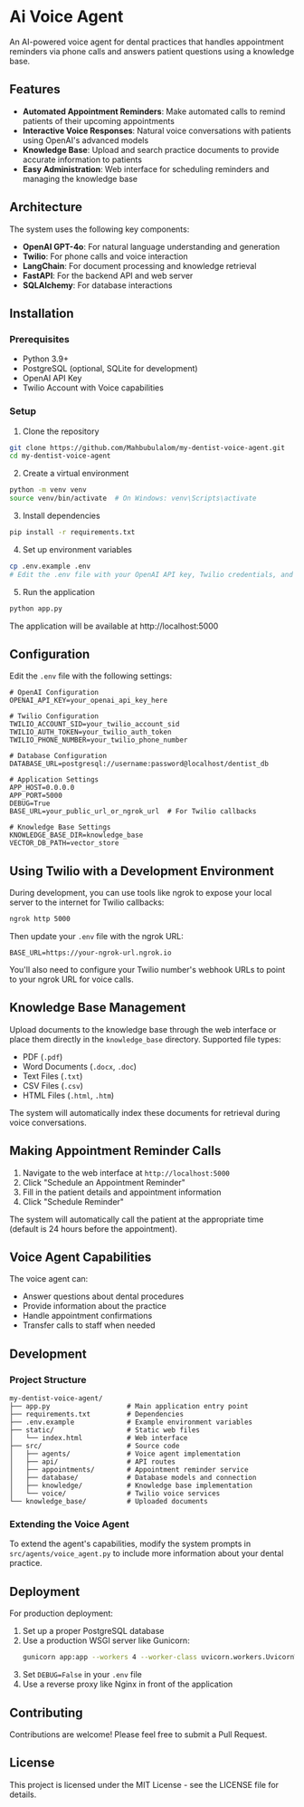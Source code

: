# Ai Voice Agent

An AI-powered voice agent for dental practices that handles appointment reminders via phone calls and answers patient questions using a knowledge base.

## Features

- **Automated Appointment Reminders**: Make automated calls to remind patients of their upcoming appointments
- **Interactive Voice Responses**: Natural voice conversations with patients using OpenAI's advanced models
- **Knowledge Base**: Upload and search practice documents to provide accurate information to patients
- **Easy Administration**: Web interface for scheduling reminders and managing the knowledge base

## Architecture

The system uses the following key components:

- **OpenAI GPT-4o**: For natural language understanding and generation
- **Twilio**: For phone calls and voice interaction
- **LangChain**: For document processing and knowledge retrieval
- **FastAPI**: For the backend API and web server
- **SQLAlchemy**: For database interactions

## Installation

### Prerequisites

- Python 3.9+
- PostgreSQL (optional, SQLite for development)
- OpenAI API Key
- Twilio Account with Voice capabilities

### Setup

1. Clone the repository

```bash
git clone https://github.com/Mahbubulalom/my-dentist-voice-agent.git
cd my-dentist-voice-agent
```

2. Create a virtual environment

```bash
python -m venv venv
source venv/bin/activate  # On Windows: venv\Scripts\activate
```

3. Install dependencies

```bash
pip install -r requirements.txt
```

4. Set up environment variables

```bash
cp .env.example .env
# Edit the .env file with your OpenAI API key, Twilio credentials, and other settings
```

5. Run the application

```bash
python app.py
```

The application will be available at http://localhost:5000

## Configuration

Edit the `.env` file with the following settings:

```
# OpenAI Configuration
OPENAI_API_KEY=your_openai_api_key_here

# Twilio Configuration
TWILIO_ACCOUNT_SID=your_twilio_account_sid
TWILIO_AUTH_TOKEN=your_twilio_auth_token
TWILIO_PHONE_NUMBER=your_twilio_phone_number

# Database Configuration
DATABASE_URL=postgresql://username:password@localhost/dentist_db

# Application Settings
APP_HOST=0.0.0.0
APP_PORT=5000
DEBUG=True
BASE_URL=your_public_url_or_ngrok_url  # For Twilio callbacks

# Knowledge Base Settings
KNOWLEDGE_BASE_DIR=knowledge_base
VECTOR_DB_PATH=vector_store
```

## Using Twilio with a Development Environment

During development, you can use tools like ngrok to expose your local server to the internet for Twilio callbacks:

```bash
ngrok http 5000
```

Then update your `.env` file with the ngrok URL:

```
BASE_URL=https://your-ngrok-url.ngrok.io
```

You'll also need to configure your Twilio number's webhook URLs to point to your ngrok URL for voice calls.

## Knowledge Base Management

Upload documents to the knowledge base through the web interface or place them directly in the `knowledge_base` directory. Supported file types:

- PDF (`.pdf`)
- Word Documents (`.docx`, `.doc`)
- Text Files (`.txt`)
- CSV Files (`.csv`)
- HTML Files (`.html`, `.htm`)

The system will automatically index these documents for retrieval during voice conversations.

## Making Appointment Reminder Calls

1. Navigate to the web interface at `http://localhost:5000`
2. Click "Schedule an Appointment Reminder"
3. Fill in the patient details and appointment information
4. Click "Schedule Reminder"

The system will automatically call the patient at the appropriate time (default is 24 hours before the appointment).

## Voice Agent Capabilities

The voice agent can:

- Answer questions about dental procedures
- Provide information about the practice
- Handle appointment confirmations
- Transfer calls to staff when needed

## Development

### Project Structure

```
my-dentist-voice-agent/
├── app.py                   # Main application entry point
├── requirements.txt         # Dependencies
├── .env.example             # Example environment variables
├── static/                  # Static web files
│   └── index.html           # Web interface
├── src/                     # Source code
│   ├── agents/              # Voice agent implementation
│   ├── api/                 # API routes
│   ├── appointments/        # Appointment reminder service
│   ├── database/            # Database models and connection
│   ├── knowledge/           # Knowledge base implementation
│   └── voice/               # Twilio voice services
└── knowledge_base/          # Uploaded documents
```

### Extending the Voice Agent

To extend the agent's capabilities, modify the system prompts in `src/agents/voice_agent.py` to include more information about your dental practice.

## Deployment

For production deployment:

1. Set up a proper PostgreSQL database
2. Use a production WSGI server like Gunicorn:
   ```bash
   gunicorn app:app --workers 4 --worker-class uvicorn.workers.UvicornWorker
   ```
3. Set `DEBUG=False` in your `.env` file
4. Use a reverse proxy like Nginx in front of the application

## Contributing

Contributions are welcome! Please feel free to submit a Pull Request.

## License

This project is licensed under the MIT License - see the LICENSE file for details.
